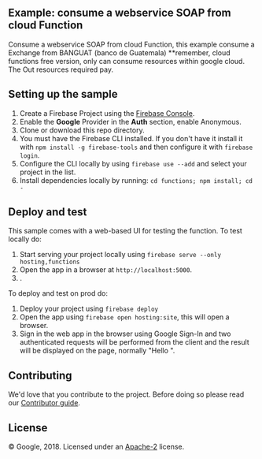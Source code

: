 ## Example: consume a webservice SOAP from cloud Function
Consume a webservice SOAP from cloud Function, this example consume a Exchange from BANGUAT (banco de Guatemala)
**remember, cloud functions free version, only can consume resources within google cloud. The Out resources required pay.


## Setting up the sample

 1. Create a Firebase Project using the [Firebase Console](https://console.firebase.google.com).
 2. Enable the **Google** Provider in the **Auth** section, enable Anonymous.
 3. Clone or download this repo directory.
 4. You must have the Firebase CLI installed. If you don't have it install it with `npm install -g firebase-tools` and then configure it with `firebase login`.
 5. Configure the CLI locally by using `firebase use --add` and select your project in the list.
 6. Install dependencies locally by running: `cd functions; npm install; cd -`


## Deploy and test

This sample comes with a web-based UI for testing the function.
To test locally do:

 1. Start serving your project locally using `firebase serve --only hosting,functions`
 2. Open the app in a browser at `http://localhost:5000`.
 3. .


To deploy and test on prod do:

 1. Deploy your project using `firebase deploy`
 2. Open the app using `firebase open hosting:site`, this will open a browser.
 3. Sign in the web app in the browser using Google Sign-In and two authenticated requests will be performed from the client and the result will be displayed on the page, normally "Hello <user displayname>".


## Contributing

We'd love that you contribute to the project. Before doing so please read our [Contributor guide](../CONTRIBUTING.md).


## License

© Google, 2018. Licensed under an [Apache-2](../LICENSE) license.
